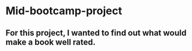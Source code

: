 # Mid-bootcamp-project

## For this project, I wanted to find out what would make a book well rated.
